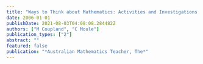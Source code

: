 ```yaml
---
title: "Ways to Think about Mathematics: Activities and Investigations for Grade 6-12 Teachers [Book Review]"
date: 2006-01-01
publishDate: 2021-08-03T04:08:08.284482Z
authors: ["M Coupland", "C Moule"]
publication_types: ["2"]
abstract: ""
featured: false
publication: "*Australian Mathematics Teacher, The*"
---
```


